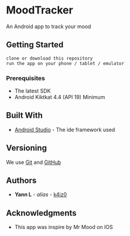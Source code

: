 # MoodTracker

An Android app to track your mood

## Getting Started

    clone or download this repository
    run the app on your phone / tablet / emulator
    
### Prerequisites

* The latest SDK
* Android Kiktkat 4.4 (API 19) Minimum

## Built With

* [Android Studio](https://developer.android.com/studio/) - The ide framework used

## Versioning

We use [Git](https://git-scm.com/) and [GitHub](https://github.com)

## Authors

* **Yann L** - *alias* - [k4iz0](https://github.com/k4iz0)

## Acknowledgments

* This app was inspire by Mr Mood on IOS
